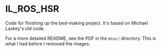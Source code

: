 # IL_ROS_HSR

Code for finishing up the bed-making project. It's based on Michael Laskey's old code.

For a more detailed README, see the PDF in the `misc/` directory. This is what I
had before I removed the images.

